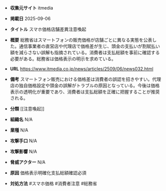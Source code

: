 - **収集元サイト**
itmedia

- **掲載日**
2025-09-06

- **タイトル**
スマホ価格店舗差異注意喚起

- **概要**
総務省はスマートフォンの販売価格が店舗ごとに異なる実態を公表した。通信事業者の直営店や代理店で価格差が生じ、頭金の支払いが割賦払い額を減らさない誤解も指摘されている。消費者は支払総額を事前に確認する必要がある。総務省は価格表示の明示を求めている。

- **URL**
https://www.itmedia.co.jp/news/articles/2509/06/news032.html

- **備考**
スマートフォン販売における価格差は消費者の誤認を招きやすい。代理店の独自価格設定や頭金の誤解がトラブルの原因となっている。今後は価格表示の透明化が重要であり、消費者は支払総額を正確に把握することが推奨される。

- **分類**
[[注意喚起]]

- **組織名**
N/A

- **業種**
N/A

- **攻撃手口**
N/A

- **攻撃影響**
N/A

- **脅威アクター**
N/A

- **原因**
価格表示明確化支払総額確認必須

- **対処方法**
#スマホ価格 #消費者注意 #総務省

